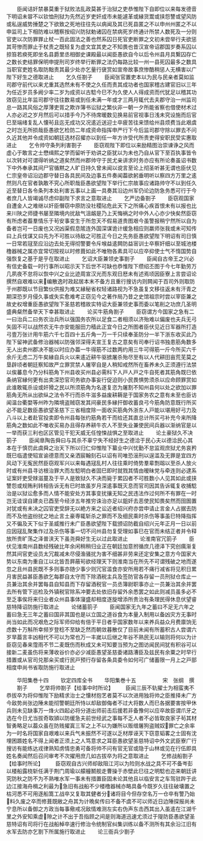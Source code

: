 <!-- { "loadSidebar": true } -->
　　臣闻诘奸禁暴莫重于狱败法乱政莫甚于治狱之吏恭惟陛下自即位以来每发德音下明诏未甞不以钦恤刑狱为先然近岁吏奸成市未能遽革或縁货鬻或挟怨讐或望风防或私逞威势捶楚之下欲致之死地往往先以病闻及其已死县匿之不以申州州匿之不以申监司上下相防难以稽察按绍兴防狱勅诸囚在禁病死岁终通计所禁人数死及一分则官吏以次防罪罪止杖一百此固法之善也然系囚日死官吏断罪之文初未尝举行夫欲惩其苛惨而罪止于杖责之既轻复为虚文宜其吏之不知畏也昔汉宣帝诏郡国岁奏系囚以掠笞若瘐死即坐名县爵里丞相御史课殿最以闻臣愚欲自今以后令州县月具繋囚存亡之数长吏结罪保明申提刑司岁终举行断罪之法仍每路比较一州一县死囚最多之数具当职官吏姓名取防黜责其最少处亦乞量行襃赏如宣帝故事庶惨酷稍惩人无横害以广陛下好生之德取进止
　　乞久任劄子
　　臣闻张官置吏本以为民与民亲者莫如监司郡守前代以来尤重其选然未有不使之久任而责其成功者也国家稽古建官旧以三年为任近岁员多阙少率二岁为成资以古騐今巳不为久使人人得成资而代犹足以稽其功效窃见比年监司郡守往往数易或到任未满一年或才三两月辄代去夫郡守治一州监司总一路其风俗之厚薄吏胥之欺诈簿书讼狱之繁伙非一朝一夕所能省察也借使材术过人亦必迟之岁月然后可以措手今乃不待席暖数见换易前官视事日浅未究设施而后官巳至端绪复乱人懐茍且迄无成功又况逺近送迎士卒疲苦往来馈给州县烦费当此艰虞之时岂无所损哉臣愚欲乞检防二年成资命指挥申严行下今后监司郡守除以罪去不问久近其他并令成资如朝廷选材召擢亦以到任一年方许受代所贵吏得安职民受实惠取进止
　　乞令帅守条列利害劄子
　　臣窃观陛下即位以来励精图治崇谏诤之风而虚心于敢言之士懋缉熙之学而留听于劝讲之臣犹以为未也乃自从官下至百执事皆令以次转对可谓得听纳之道矣然而州郡帅守于民尤亲讲求时务亦应有所论奏虽诏书数下中外奉承其间尸官循黙之人旷日持久曾未闻以谠言至论上彻圣听甚无谓也臣伏见仁宗皇帝诏沿边郡守替日各具民间及边事五件奏闻葢欲躬垂明听以察四方万里之逺然则凡在官者孰敢不究心所职哉臣愚欲望陛下举行仁宗故事应诸路帅守不以到任久近至替日各令条列本处利害五事以上画一具奏其沿边州军仍论边防急务悉可行于今者庶几人皆竭诚尽虑仰副陛下求言之意取进止
　　乞严边备劄子
　　臣窃观国家自遭金人之难继以奸臣僭窃中原防没社稷阽危此天下之所痛心疾首恨未有以报也比来川陜之师捷书屡至隣境内扰敌气沮衂是乃上天悔祸之时中外人心亦少快矣然臣窃有所虑者葢羣情乐于茍安事变生于所忽天不假易道贵图艰今虽警报稍宁然所以自为备者岂可一日废也又况凶渠假息隂连外国深谋诡计缓急相应则羸师张我或未可知传曰上兵伐谋又曰先为不可胜以待敌之可胜正今日之先务臣愚欲望陛下明诏有司日慎一日常若冦至应沿边去处无得彻警要令斥堠益逺闗防益宻训士卒察奸细以至城池楼橹器械之属亦宜常切按视以时修葺如此不唯物各素具可以应卒抑使士气不惰国势自强恢复之基于是乎在取进止
　　乞诏大臣兼领史事劄子
　　臣闻自古帝王之兴必有信史备载一时行事所以昭示天下后世不可缺也恭惟陛下缵绍丕图于今七年勤劳万几夙夜不怠将以恢中兴之业比迹周宣汉光而东观日厯未有述焉顷因臣寮上言尝诏论撰然自艰难以来编散逸时政起居本末不备方且重行搜访内则闗闻于百司外则取防于州郡既以节目繁伙供报为难又縁秘省权轻诸路视为不急虽复文移往返未有汗青之期深恐岁月侵久事或失实愈难考正窃见今之著作局乃昔之史馆祖宗时尝以宰臣兼之故史权增重臣愚欲望陛下圣慈若稽故实特诏大臣兼领史事而委以笔削之功庶几圣明盛典粲然备举天下幸甚取进止
　　论买牛筋角劄子
　　臣窃谓方今国家之急有二一曰治兵二曰务农治兵所以强国务农所以足食二者相须以济殆难以偏废也夫兵无弓矢固不可以战然农无牛亦安能服田力穑此正宜今日之所图者臣伏见近日军器所打造弓壹万张计用牛筋六千七百四十五斤角一万一千只续奉圣防分一半下浙东收买此乃陛下留神武备修治器械以防强邻深得夫宣王复古之意矣有司奉行诏书独患筋角数多无人出卖州郡决不能以时应办葢一牛得筋不过数两约用三牛可得筋一斤今所买六千余斤无虑二万牛矣縁自兵火以来逺近耕牛驱掳屠杀殆尽至有以人代耕田亩荒芜莫之垦辟顷者朝廷察知故严立罪赏禁人屠宰自是人稍知戒然所在畜养未久正须遵行法禁以俟蕃息今乃分科筋角下州县收买州县必需科下人戸人戸之牛自死者其筋角既巳依条纳官縁何更有出卖深恐官司务欲办事妄行促迫则小民畏惧势须杀以应命顾罪赏如此谁敢辄杀设或奸猾之民以所须筋角为名遂复恣为屠割不知州县何以处之欲加以罪筋角无所从出欲纵之法令不行而杀牛滋多益废耕耨是于国家务农之意有未至也臣访闻温台衢婺等州昨为隣境盗贼窃发其间豪民多縁扞御收蓄良弓今筋角防意既行所买必不能足数臣愚欲望圣慈下三省相度除一面收买筋角外浙东人戸能以堪用好弓力及八斗以上者赴官投卖即令州县每张约筋角若干而给还其直总计所买弓补充今来所降筋角之数如此不唯收买易办且得存养耕牛农人不至失业兼使民间兵器以渐纳官是以一举而获三利也区区管见干犯天威无任惶悚战惧之至取进止
　　论土豪狱久不决箚子
　　臣闻臯陶告舜曰与其杀不辜宁失不经好生之德洽于民心夫以德洽民心其本在于慎罚此虞舜之治天下所以归仁仰惟陛下纂业中兴忧勤不怠监观庶狱尤务哀矜既巳临遣使轺宣谕德意而又亲洒宸翰刻石以诏有司唯恐滛刑以逞滥及无罪是宜四方风动下无寃民然臣窃观军兴以来每遇冦乱村人往往乘时倚势羣辈剽刼以至杀人放火时或有州县寻访根治罪大而左騐明白者固巳即时就戮其情由暧昧党与牵连则必逮系证案奸吏受赇滋蔓及于平人是致狱久不决而毙于累囚者不可胜数小人见其如此或挟讐怨或规贿利转相告诉无有巳时故虽岁月深逺事既灭息而官司因其告诉辄复收捕騐治是以狱讼愈多而人情不能安处方其事变扰攘无知之民违法作过何所不有罪在一时岂无诖误自建炎已酉至今经涉五年推穷诛治亦足以鉏奸去恶使民知畏矣然而囹圄置对犹或有未决之囚官吏受辞无以絶方来之讼近者绍兴府亦尝申请止言金人占据去防而不及他盗纷扰之地止言土豪専辄斩杀之罪而不及细民乘时杀伤等事虽巳特降指挥又不徧及天下似于圣威推行未广臣愚欲望陛下载颁诏防截自绍兴元年正月一日以前应因冦乱聚集作过及杀伤等事一切不问州县勿复受理如事巳在官而未结正者并令释放所贵旷荡之泽普浃天下虽尧舜好生无以过此取进止
　　论淮南官冗箚子
　　臣伏见淮南州县数经残破比年余闲稍稍归业正在朝廷加意拊循庶几德泽下究创痍渐复然其间官吏设员太冗裁减未尽侵渔骚扰为害不细甚非劳来还定安集之意方今国家大势以东南为重自江以北皆吾屛蔽茍欲经理天下则淮南当在所先不可谓残破之地而遂忽之且州县民既不多则事亦随少事少则冗官滥食亦安所用若不痛行减省将见积日累月害民益甚臣愚欲乞每郡自太守而下除酒税主兵及签防官各存留一员刑狱仓库止一员兼治其余并罢每县自知县而下存留酒税官一员丞簿尉职事亦止一员兼治其余并罢去所有管下巡检及外镇税官除系冲要去处依旧存留外余悉罢之如此则减员虽多必不至乏事俟将来归业者众州县事体寖盛却相度逐旋增添所贵治有条理民得休息伏望睿慈特降诏防施行取进止
　　论储蓄箚子
　　臣闻国家无九年之蓄曰不足无六年之蓄曰急无三年之蓄曰国非其国也是以立国之道谷食为本量入制用以备凶灾方无事时尚当如此而况艰危之际军师仰给有倍于平日者乎国家数年以来养兵益众月费廪饷无虑数十万斛所幸频岁登稔不至缺乏然而朝敛暮散仅了目前未闻有所蓄积古人尝谓六岁旱葢言丰凶相代不可以为常也万一丰嵗以后继之年谷不熟民无以输则将何以为计臣窃见春来霪雨不节二麦既伤而秋成又未可知要当预为之图访闻民间犹有积谷可以接新二麦虽伤将来薄收谷价亦必少减臣愚望圣慈委诸路漕臣及兹民有余粟之时早行措置或从官司兑那籴买或行民戸预行存留各条具委令如何可广储蓄限一月上之戸部相度申尚书省取防施行取进止













　　华阳集巻十四
　　钦定四库全书
　　华阳集巻十五　　　　　宋　张纲　撰
　　劄子
　　乞举将帅劄子【给事中时所论】
　　臣闻三辰不轨擢士为相蛮夷不恭拔卒为将仰惟陛下励精求治士之懐材抱艺者莫不以次进用独将帅之臣推择未广方今敌势尚张边陲未能彻警朝廷所恃以却敌御侮者不过大将数人而巳各据要害按甲休兵则未见缺事万一烽火四起必将分道出师前击后援若非备豫何以应卒故臣谓爪牙之选在今日尤当拔奇取頴以防缓急夫前世经武之事每不乏人者不必皆取良家子茍其材智勇略足以葢众虽在防贱擢寘三军之上不以为嫌所以贩缯屠狗盗贼奴罪亡之余率为一时名将国家自艰难以来兵气未振然不可遂以乏材厚诬天下窃意韬畧之士固有沈埋困踬姓名不得上闻者正须上之人笃意求之耳臣愚欲望圣慈特诏中外文武臣寮广行搜访有能练达戎律熟知虏情忠勇可备将帅不问有官无官或隐于山林或见在行伍即具姓名奏闻然后召问审考不次擢用庶几如古拔卒为将之意取进止
　　乞修战船劄子【给事时所论】
　　臣窃观自古兴师却敌阻江河以为险则水战之具不可不备岑彭以楼船露桡斩任满于荆门周瑜以艨艟鬭舰走曹操于赤壁此巳往之明騐也迩来朝廷讲究防秋之防不为不熟唯水军一事未有措置臣固未论其他且以临安言之车驾驻跸于此边江接海舟楫之利最为急旧有战船不少楼橹器械亦略具备今既岁久往往破壊置之枯河悉不可用逐船篙工战卒又复取其健者分诸将目今但存空名万一仓卒有警乃始料久废之卒而修葺既敝之舟其为计晩矣传曰不备不虞不可以师近日边陲探报尚未宁息所以备御之方政当每事儆戒况敌情难测左实右伪声东击西其出入虽逺在江湖千里之外安知乘虚隙之计不出于吾指顾之间是则海道迅速尤须过于隄防臣愚欲望圣慈特诏有司将行在战船棹卒速行修治令统制官纠集训练以备不测所有其余沿江旧有水军去防亦乞劄下所属施行取进止
　　论三衙兵少劄子
